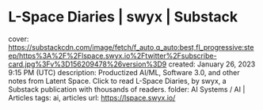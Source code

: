 # L-Space Diaries | swyx | Substack

cover: https://substackcdn.com/image/fetch/f_auto,q_auto:best,fl_progressive:steep/https%3A%2F%2Flspace.swyx.io%2Ftwitter%2Fsubscribe-card.jpg%3Fv%3D156209478%26version%3D9
created: January 26, 2023 9:15 PM (UTC)
description: Productized AI/ML, Software 3.0, and other notes from Latent Space. Click to read L-Space Diaries, by swyx, a Substack publication with thousands of readers.
folder: AI Systems / AI | Articles
tags: ai, articles
url: https://lspace.swyx.io/